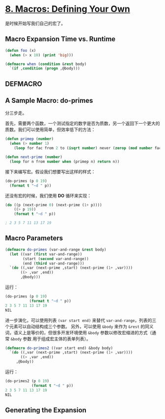 # [8. Macros: Defining Your Own](https://gigamonkeys.com/book/macros-defining-your-own)

是时候开始写我们自己的宏了。

## Macro Expansion Time vs. Runtime
```lisp
(defun foo (x)
  (when (> x 10) (print 'big)))

(defmacro when (condition &rest body)
  `(if ,condition (progn ,@body)))
```

## DEFMACRO
## A Sample Macro: do-primes
分三步走。

首先，需要两个函数，一个测试指定的数字是否为质数，另一个返回下一个更大的质数。我们可以使用简单，但效率低下的方法：

```lisp
(defun primep (number)
  (when (> number 1)
    (loop for fac from 2 to (isqrt number) never (zerop (mod number fac)))))

(defun next-prime (number)
  (loop for n from number when (primep n) return n))
```
接下来编写宏。假设我们想要写出这样的样式：
```lisp
(do-primes (p 0 19)
  (format t "~d " p))
```
还没有宏的时候，我们使用 **DO** 循环来实现：
```lisp
(do ((p (next-prime 0) (next-prime (1+ p))))
    ((> p 19))
    (format t "~d " p))

; 2 3 5 7 11 13 17 19 
```
## Macro Parameters
```lisp
(defmacro do-primes (var-and-range &rest body)
  (let ((var (first var-and-range))
        (start (second var-and-range))        
        (end (third var-and-range)))
  `(do ((,var (next-prime ,start) (next-prime (1+ ,var))))
       ((> ,var ,end))
       ,@body)))
```
运行：
```lisp
(do-primes (p 0 19)
           (format t "~d " p))
2 3 5 7 11 13 17 19 
NIL
```

进一步演化，可以使用列表 `(var start end)` 来替代 `var-and-range`，列表的三个元素可以自动结构成三个参数。
另外，可以使用 `&body` 来作为 `&rest` 的同义词，语义上是等价的，但很多开发环境使用 `&body` 参数以修改宏缩进的方式（通常 `&body` 参数
用于组成宏主体的表单列表）。
```lisp
(defmacro do-primes2 ((var start end) &body body)
  `(do ((,var (next-prime ,start) (next-prime (1+ ,var))))
       ((> ,var ,end))
     ,@body))
```
运行：
```lisp
(do-primes2 (p 0 19)
            (format t "~d " p))
2 3 5 7 11 13 17 19 
NIL
```
## Generating the Expansion
